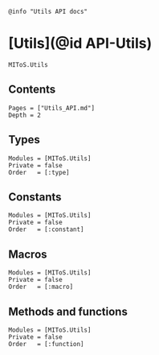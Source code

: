 ```@setup log
@info "Utils API docs"
```

# [Utils](@id API-Utils)

```@docs
MIToS.Utils
```

## Contents

```@contents
Pages = ["Utils_API.md"]
Depth = 2
```  

## Types

```@autodocs
Modules = [MIToS.Utils]
Private = false
Order   = [:type]
```

## Constants

```@autodocs
Modules = [MIToS.Utils]
Private = false
Order   = [:constant]
```

## Macros

```@autodocs
Modules = [MIToS.Utils]
Private = false
Order   = [:macro]
```

## Methods and functions

```@autodocs
Modules = [MIToS.Utils]
Private = false
Order   = [:function]
```
